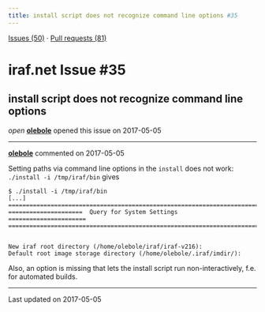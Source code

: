 ```yaml
---
title: install script does not recognize command line options #35
---
```


[Issues (50)](https://iraf-community.github.io/iraf-v216/issues) · [Pull requests (81)](https://iraf-community.github.io/iraf-v216/issues/pulls)

# iraf.net Issue #35
## install script does not recognize command line options
*open* **[olebole](https://github.com/olebole)** opened this issue on 2017-05-05

- - - -

**[olebole](https://github.com/olebole)** commented on 2017-05-05

Setting paths via command line options in the `install` does not work: `./install -i /tmp/iraf/bin` gives  
```  
$ ./install -i /tmp/iraf/bin  
[...]  
========================================================================  
=====================  Query for System Settings  ======================  
========================================================================  
  
  
New iraf root directory (/home/olebole/iraf/iraf-v216):   
Default root image storage directory (/home/olebole/.iraf/imdir/):   
```  
  
Also, an option is missing that lets the install script run non-interactively, f.e. for automated builds.

- - - -

Last updated on 2017-05-05
